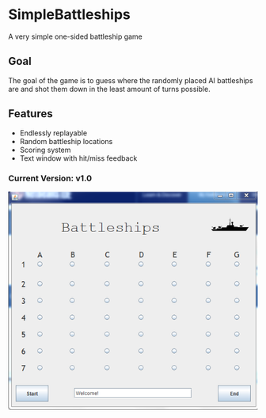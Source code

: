 # SimpleBattleships
A very simple one-sided battleship game

## Goal
The goal of the game is to guess where the randomly placed AI battleships are and shot them down in the least amount of turns possible.

## Features
- Endlessly replayable
- Random battleship locations
- Scoring system
- Text window with hit/miss feedback

### Current Version: v1.0 ###
![Alt text](/BattleshipsScreenshots/BattleshipsV1.0.PNG?raw=true "Version 1.0")

